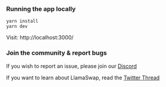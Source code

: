 ### Running the app locally
```
yarn install
yarn dev
```

Visit: http://localhost:3000/


### Join the community & report bugs

If you wish to report an issue, please join our [Discord](https://discord.swap.defillama.com/)

If you want to learn about LlamaSwap, read the [Twitter Thread](https://twitter.com/DefiLlama/status/1609989799653285888)
